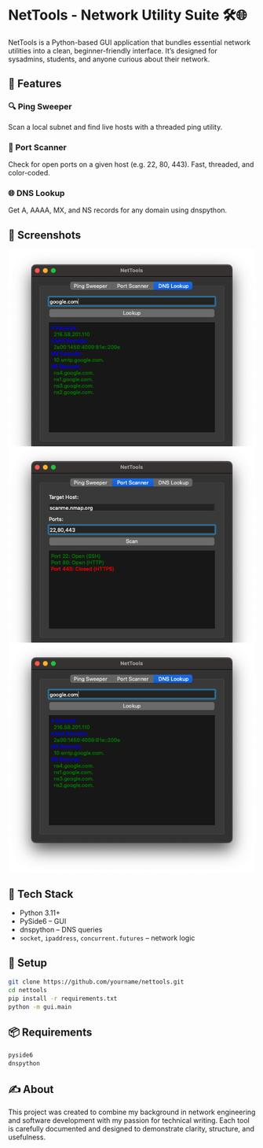 # NetTools - Network Utility Suite 🛠️🌐

NetTools is a Python-based GUI application that bundles essential network utilities into a clean, beginner-friendly interface. It’s designed for sysadmins, students, and anyone curious about their network.

## 🚀 Features

### 🔍 Ping Sweeper
Scan a local subnet and find live hosts with a threaded ping utility.

### 🔐 Port Scanner
Check for open ports on a given host (e.g. 22, 80, 443). Fast, threaded, and color-coded.

### 🌐 DNS Lookup
Get A, AAAA, MX, and NS records for any domain using dnspython.

## 📸 Screenshots

<p align="center">
  <img src="gui/assets/dns_lookup.png" width="500" style="margin-bottom: -70px;">
  <img src="gui/assets/port_scanner.png" width="500" style="margin-bottom: -70px;">
  <img src="gui/assets/dns_lookup.png" width="500">
</p>

## 🧱 Tech Stack

- Python 3.11+
- PySide6 – GUI
- dnspython – DNS queries
- `socket`, `ipaddress`, `concurrent.futures` – network logic

## 🧰 Setup

```bash
git clone https://github.com/yourname/nettools.git
cd nettools
pip install -r requirements.txt
python -m gui.main
```

## 📦 Requirements
``` txt
pyside6
dnspython
```

## ✍️ About
This project was created to combine my background in network engineering and software development with my passion for technical writing. Each tool is carefully documented and designed to demonstrate clarity, structure, and usefulness.
